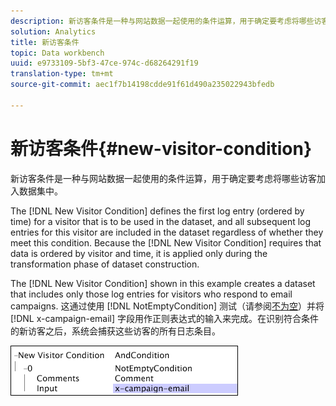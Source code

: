 ```yaml
---
description: 新访客条件是一种与网站数据一起使用的条件运算，用于确定要考虑将哪些访客加入数据集中。
solution: Analytics
title: 新访客条件
topic: Data workbench
uuid: e9733109-5bf3-47ce-974c-d68264291f19
translation-type: tm+mt
source-git-commit: aec1f7b14198cdde91f61d490a235022943bfedb

---
```



# 新访客条件{#new-visitor-condition}

新访客条件是一种与网站数据一起使用的条件运算，用于确定要考虑将哪些访客加入数据集中。

The [!DNL New Visitor Condition] defines the first log entry (ordered by time) for a visitor that is to be used in the dataset, and all subsequent log entries for this visitor are included in the dataset regardless of whether they meet this condition. Because the [!DNL New Visitor Condition] requires that data is ordered by visitor and time, it is applied only during the transformation phase of dataset construction.

The [!DNL New Visitor Condition] shown in this example creates a dataset that includes only those log entries for visitors who respond to email campaigns. 这通过使用 [!DNL NotEmptyCondition] 测试（请参阅[不为空](../../../../home/c-dataset-const-proc/c-conditions/c-test-ops/c-test-op-con.md#section-1decb9d887894073a1b6b3d985729ac8)）并将 [!DNL x-campaign-email] 字段用作正则表达式的输入来完成。在识别符合条件的新访客之后，系统会捕获这些访客的所有日志条目。

![](assets/cfg_Transformation_NewVisitorCondition.png)

